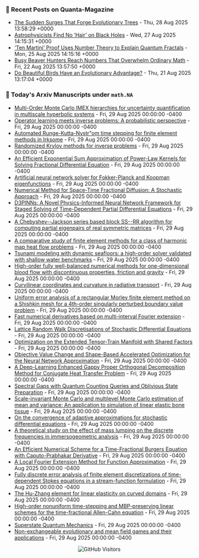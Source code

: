 ### 📝 Recent Posts on Quanta-Magazine
<!-- quanta starts -->
* <a href="https://www.quantamagazine.org/the-sudden-surges-that-forge-evolutionary-trees-20250828/">The Sudden Surges That Forge Evolutionary Trees</a> - Thu, 28 Aug 2025 13:58:29 +0000
* <a href="https://www.quantamagazine.org/astrophysicists-find-no-hair-on-black-holes-20250827/">Astrophysicists Find No ‘Hair’ on Black Holes</a> - Wed, 27 Aug 2025 14:15:31 +0000
* <a href="https://www.quantamagazine.org/ten-martini-proof-uses-number-theory-to-explain-quantum-fractals-20250825/">‘Ten Martini’ Proof Uses Number Theory to Explain Quantum Fractals</a> - Mon, 25 Aug 2025 14:15:16 +0000
* <a href="https://www.quantamagazine.org/busy-beaver-hunters-reach-numbers-that-overwhelm-ordinary-math-20250822/">Busy Beaver Hunters Reach Numbers That Overwhelm Ordinary Math</a> - Fri, 22 Aug 2025 13:57:50 +0000
* <a href="https://www.quantamagazine.org/do-beautiful-birds-have-an-evolutionary-advantage-20250821/">Do Beautiful Birds Have an Evolutionary Advantage?</a> - Thu, 21 Aug 2025 13:17:04 +0000
<!-- quanta ends -->


### 📝 Today's Arxiv Manuscripts under ``math.NA``
<!-- arxiv-math-na starts -->
* <a href="https://arxiv.org/abs/2508.20187">Multi-Order Monte Carlo IMEX hierarchies for uncertainty quantification in multiscale hyperbolic systems</a> - Fri, 29 Aug 2025 00:00:00 -0400
* <a href="https://arxiv.org/abs/2508.20207">Operator learning meets inverse problems: A probabilistic perspective</a> - Fri, 29 Aug 2025 00:00:00 -0400
* <a href="https://arxiv.org/abs/2508.20255">Automated Runge-Kutta-Nystr"om time stepping for finite element methods in Irksome</a> - Fri, 29 Aug 2025 00:00:00 -0400
* <a href="https://arxiv.org/abs/2508.20269">Randomized Krylov methods for inverse problems</a> - Fri, 29 Aug 2025 00:00:00 -0400
* <a href="https://arxiv.org/abs/2508.20311">An Efficient Exponential Sum Approximation of Power-Law Kernels for Solving Fractional Differential Equation</a> - Fri, 29 Aug 2025 00:00:00 -0400
* <a href="https://arxiv.org/abs/2508.20339">Artificial neural network solver for Fokker-Planck and Koopman eigenfunctions</a> - Fri, 29 Aug 2025 00:00:00 -0400
* <a href="https://arxiv.org/abs/2508.20361">Numerical Method for Space-Time Fractional Diffusion: A Stochastic Approach</a> - Fri, 29 Aug 2025 00:00:00 -0400
* <a href="https://arxiv.org/abs/2508.20440">D3PINNs: A Novel Physics-Informed Neural Network Framework for Staged Solving of Time-Dependent Partial Differential Equations</a> - Fri, 29 Aug 2025 00:00:00 -0400
* <a href="https://arxiv.org/abs/2508.20456">A Chebyshev--Jackson series based block SS--RR algorithm for computing partial eigenpairs of real symmetric matrices</a> - Fri, 29 Aug 2025 00:00:00 -0400
* <a href="https://arxiv.org/abs/2508.20590">A comparative study of finite element methods for a class of harmonic map heat flow problems</a> - Fri, 29 Aug 2025 00:00:00 -0400
* <a href="https://arxiv.org/abs/2508.20596">Tsunami modeling with dynamic seafloors: a high-order solver validated with shallow water benchmarks</a> - Fri, 29 Aug 2025 00:00:00 -0400
* <a href="https://arxiv.org/abs/2508.20638">High-order fully well-balanced numerical methods for one-dimensional blood flow with discontinuous properties, friction and gravity</a> - Fri, 29 Aug 2025 00:00:00 -0400
* <a href="https://arxiv.org/abs/2508.20852">Curvilinear coordinates and curvature in radiative transport</a> - Fri, 29 Aug 2025 00:00:00 -0400
* <a href="https://arxiv.org/abs/2508.20857">Uniform error analysis of a rectangular Morley finite element method on a Shishkin mesh for a 4th-order singularly perturbed boundary value problem</a> - Fri, 29 Aug 2025 00:00:00 -0400
* <a href="https://arxiv.org/abs/2508.20876">Fast numerical derivatives based on multi-interval Fourier extension</a> - Fri, 29 Aug 2025 00:00:00 -0400
* <a href="https://arxiv.org/abs/2508.20883">Lattice Random Walk Discretisations of Stochastic Differential Equations</a> - Fri, 29 Aug 2025 00:00:00 -0400
* <a href="https://arxiv.org/abs/2508.20928">Optimization on the Extended Tensor-Train Manifold with Shared Factors</a> - Fri, 29 Aug 2025 00:00:00 -0400
* <a href="https://arxiv.org/abs/2508.20290">Objective Value Change and Shape-Based Accelerated Optimization for the Neural Network Approximation</a> - Fri, 29 Aug 2025 00:00:00 -0400
* <a href="https://arxiv.org/abs/2508.20633">A Deep-Learning Enhanced Gappy Proper Orthogonal Decomposition Method for Conjugate Heat Transfer Problem</a> - Fri, 29 Aug 2025 00:00:00 -0400
* <a href="https://arxiv.org/abs/2508.21002">Spectral Gaps with Quantum Counting Queries and Oblivious State Preparation</a> - Fri, 29 Aug 2025 00:00:00 -0400
* <a href="https://arxiv.org/abs/2106.13723">Scale-invariant Monte Carlo and multilevel Monte Carlo estimation of mean and variance: An application to simulation of linear elastic bone tissue</a> - Fri, 29 Aug 2025 00:00:00 -0400
* <a href="https://arxiv.org/abs/2311.14201">On the convergence of adaptive approximations for stochastic differential equations</a> - Fri, 29 Aug 2025 00:00:00 -0400
* <a href="https://arxiv.org/abs/2410.17857">A theoretical study on the effect of mass lumping on the discrete frequencies in immersogeometric analysis</a> - Fri, 29 Aug 2025 00:00:00 -0400
* <a href="https://arxiv.org/abs/2410.20192">An Efficient Numerical Scheme for a Time-Fractional Burgers Equation with Caputo-Prabhakar Derivative</a> - Fri, 29 Aug 2025 00:00:00 -0400
* <a href="https://arxiv.org/abs/2504.04341">A Local Fourier Extension Method for Function Approximation</a> - Fri, 29 Aug 2025 00:00:00 -0400
* <a href="https://arxiv.org/abs/2508.06235">Fully discrete error analysis of finite element discretizations of time-dependent Stokes equations in a stream-function formulation</a> - Fri, 29 Aug 2025 00:00:00 -0400
* <a href="https://arxiv.org/abs/2508.10674">The Hu-Zhang element for linear elasticity on curved domains</a> - Fri, 29 Aug 2025 00:00:00 -0400
* <a href="https://arxiv.org/abs/2508.19965">High-order nonuniform time-stepping and MBP-preserving linear schemes for the time-fractional Allen-Cahn equation</a> - Fri, 29 Aug 2025 00:00:00 -0400
* <a href="https://arxiv.org/abs/2502.00037">Superstate Quantum Mechanics</a> - Fri, 29 Aug 2025 00:00:00 -0400
* <a href="https://arxiv.org/abs/2506.02644">Non-exchangeable evolutionary and mean field games and their applications</a> - Fri, 29 Aug 2025 00:00:00 -0400
<!-- arxiv-math-na ends -->

<div align="center">
  
![GitHub Visitors](https://api.visitorbadge.io/api/visitors?path=https%3A%2F%2Fgithub.com%2Flowrank&label=profile%20views&labelColor=%231e1e2e&countColor=%23cba6f7)



</div>
